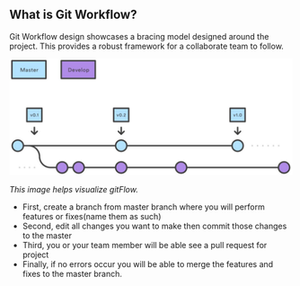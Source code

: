 ## What is Git Workflow?
Git Workflow design showcases a bracing model designed around the project. This provides a robust framework for a collaborate team to follow.

![ ](Image/GitFlow.jpg)

*This image helps visualize gitFlow.* 
* First, create a branch from master branch where you will perform features or fixes(name them as such)
* Second, edit all changes you want to make then commit those changes to the master
* Third, you or your team member will be able see a pull request for project 
* Finally, if no errors occur you will be able to merge the features and fixes to the master branch. 
